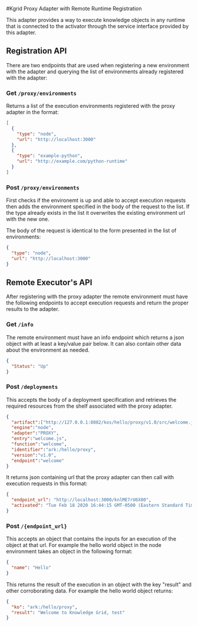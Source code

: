 #Kgrid Proxy Adapter with Remote Runtime Registration

This adapter provides a way to execute knowledge objects in any runtime that is connected to the activator through the 
service interface provided by this adapter.

## Registration API
There are two endpoints that are used when registering a new environment with the adapter and querying the list of environments
already registered with the adapter:

### Get `/proxy/environments`
Returns a list of the execution environments registered with the proxy adapter in the format:
```json
[
  {
    "type": "node",
    "url": "http://localhost:3000"
  },
  {
    "type": "example-python",
    "url": "http://example.com/python-runtime"
  }
]
```

### Post `/proxy/environments`
First checks if the environemt is up and able to accept execution requests then adds the environment specified in the
body of the request to the list. If the type already exists in the list it overwrites the existing environment url with
the new one.

The body of the request is identical to the form presented in the list of environments:
```json
{
  "type": "node",
  "url": "http://localhost:3000"
}
```

## Remote Executor's API

After registering with the proxy adapter the remote environment must have the following endpoints to accept execution requests and return the proper results to the adapter.

### Get `/info`

The remote environment must have an info endpoint which returns a json object with at least a key/value pair below.
It can also contain other data about the environment as needed.
```json
{
  "Status": "Up"
}
```


### Post `/deployments`
This accepts the body of a deployment specification and retrieves the required resources from the shelf associated with the proxy adapter.
```json
{
  "artifact":["http://127.0.0.1:8082/kos/hello/proxy/v1.0/src/welcome.js"],
  "engine":"node",
  "adapter":"PROXY",
  "entry":"welcome.js",
  "function":"welcome",
  "identifier":"ark:/hello/proxy",
  "version":"v1.0",
  "endpoint":"welcome"
}
```

It returns json containing url that the proxy adapter can then call with execution requests in this format:
```json
{
  "endpoint_url": "http://localhost:3000/knlME7rU6X80",
  "activated": "Tue Feb 18 2020 16:44:15 GMT-0500 (Eastern Standard Time)"
}
```

### Post `/{endpoint_url}`
This accepts an object that contains the inputs for an execution of the object at that url. For example the hello world
object in the node environment takes an object in the following format:
```json
{
  "name": "Hello"
}
```

This returns the result of the execution in an object with the key "result" and other corroborating data.
For example the hello world object returns:
```json
{
  "ko": "ark:/hello/proxy",
  "result": "Welcome to Knowledge Grid, test"
}
``` 